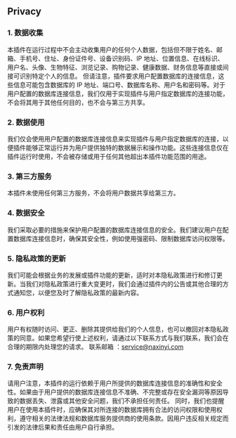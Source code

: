 ## Privacy

### 1. 数据收集
本插件在运行过程中不会主动收集用户的任何个人数据，包括但不限于姓名、邮箱、手机号、住址、身份证件号、设备识别码、IP 地址、位置信息、在线标识、用户名、头像、生物特征、浏览记录、购物记录、健康数据、财务信息等直接或间接可识别特定个人的信息。
但请注意，插件要求用户配置数据库的连接信息，这些信息可能包含数据库的 IP 地址、端口号、数据库名称、用户名和密码等。对于用户配置的数据库连接信息，我们仅用于实现插件与用户指定数据库的连接功能，不会将其用于其他任何目的，也不会与第三方共享。
### 2. 数据使用
我们仅会使用用户配置的数据库连接信息来实现插件与用户指定数据库的连接，以便插件能够正常运行并为用户提供独特的数据展示和操作功能。这些连接信息仅在插件运行时使用，不会被存储或用于任何其他超出本插件功能范围的用途。
### 3. 第三方服务
本插件未使用任何第三方服务，不会将用户数据共享给第三方。
### 4. 数据安全
我们采取必要的措施来保护用户配置的数据库连接信息的安全。我们建议用户在配置数据库连接信息时，确保其安全性，例如使用强密码、限制数据库访问权限等。
### 5. 隐私政策的更新
我们可能会根据业务的发展或插件功能的更新，适时对本隐私政策进行和修订更新。当我们对隐私政策进行重大变更时，我们会通过插件内的公告或其他合理的方式通知您，以便您及时了解隐私政策的最新内容。
### 6. 用户权利
用户有权随时访问、更正、删除其提供给我们的个人信息，也可以撤回对本隐私政策的同意。如果您希望行使上述权利，请通过以下联系方式与我们联系，我们会在合理的期限内处理您的请求。
联系邮箱 ：service@naxinyi.com
### 7. 免责声明
请用户注意，本插件的运行依赖于用户所提供的数据库连接信息的准确性和安全性。如果由于用户提供的数据库连接信息不准确、不完整或存在安全漏洞等原因导致的数据丢失、泄露或其他安全问题，我们不承担任何责任。
同时，我们也提醒用户在使用本插件时，应确保其对所连接的数据库拥有合法的访问权限和使用权利，遵守相关的法律法规和数据库服务提供商的使用条款。因用户违反相关规定而引发的法律后果和责任由用户自行承担。